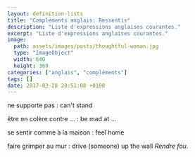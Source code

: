 ```yaml
---
layout: definition-lists
title: "Compléments anglais: Ressentis"
description: "Liste d'expressions anglaises courantes."
excerpt: "Liste d'expressions anglaises courantes."
image:
  path: assets/images/posts/thoughtful-woman.jpg
  type: "ImageObject"
  width: 640
  height: 360
categories: ["anglais", "compléments"]
tags: []
date: 2017-03-28 20:51:00 +0100
---
```


ne supporte pas
: can't stand

être en colère contre …
: be mad at …

se sentir comme à la maison
: feel home

faire grimper au mur
: drive (someone) up the wall
*Rendre fou.*
